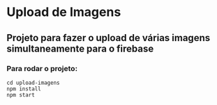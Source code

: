 # Upload de Imagens

## Projeto para fazer o upload de várias imagens simultaneamente para o firebase

### Para rodar o projeto:

```
cd upload-imagens
npm install
npm start
```